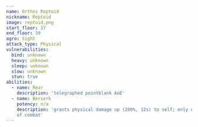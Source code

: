 ```yaml
---
name: Orthos Reptoid
nickname: Reptoid
image: reptoid.png
start_floor: 37
end_floor: 39
agro: Sight
attack_type: Physical
vulnerabilities:
  bind: unknown
  heavy: unknown
  sleep: unknown
  slow: unknown
  stun: true
abilities:
  - name: Rear
    description: 'telegraphed pointblank AoE'
  - name: Berserk
    potency: n/a
    description: 'grants physical damage up (200%, 12s) to self; only used out
    of combat'
---
```


